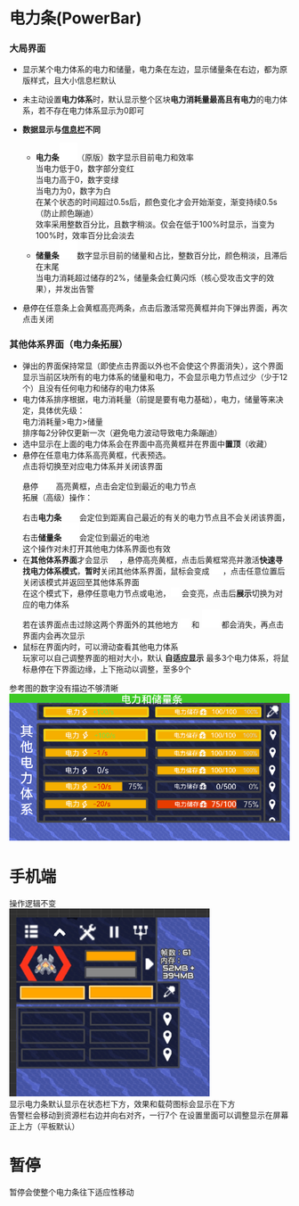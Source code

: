 # 电力条(PowerBar)
### 大局界面
- 显示某个电力体系的电力和储量，电力条在左边，显示储量条在右边，都为原版样式，且大小信息栏默认
- 未主动设置**电力体系**时，默认显示整个区块**电力消耗量最高且有电力**的电力体系，若不存在电力体系显示为0即可  

- **数据显示与[信息栏](信息栏.md)不同**
  - **电力条**![alt text](图/lighting.png)（原版）数字显示目前电力和效率  
当电力低于0，数字部分变红  
当电力高于0，数字变绿  
当电力为0，数字为白  
在某个状态的时间超过0.5s后，颜色变化才会开始渐变，渐变持续0.5s（防止颜色蹦迪）  
效率采用整数百分比，且数字稍淡。仅会在低于100%时显示，当变为100%时，效率百分比会淡去
  - **储量条**![alt text](图/battery.png)数字显示目前的储量和占比，整数百分比，颜色稍淡，且滞后在末尾  
当电力消耗超过储存的2%，储量条会红黄闪烁（核心受攻击文字的效果），并发出告警
- 悬停在任意条上会黄框高亮两条，点击后激活常亮黄框并向下弹出界面，再次点击关闭
### 其他体系界面（电力条拓展）

- 弹出的界面保持常显（即使点击界面以外也不会使这个界面消失），这个界面显示当前区块所有的电力体系的储量和电力，不会显示电力节点过少（少于12个）且没有任何电力和储存的电力体系
- 电力体系排序根据，电力消耗量（前提是要有电力基础），电力，储量等来决定，具体优先级：  
电力消耗量>电力>储量  
排序每2分钟仅更新一次（避免电力波动导致电力条蹦迪）  
- 选中显示在上面的电力体系会在界面中高亮黄框并在界面中**置顶**（收藏）
- 悬停在任意电力体系高亮黄框，代表预选。  
点击将切换至对应电力体系并关闭该界面  
悬停![alt text](图/location.png)高亮黄框，点击会定位到最近的电力节点  
拓展（高级）操作：  
右击**电力条**![alt text](图/lighting.png)会定位到距离自己最近的有关的电力节点且不会关闭该界面，右击**储量条**![alt text](图/battery.png)会定位到最近的电池  
这个操作对未打开其他电力体系界面也有效  
- 在**其他体系界面**才会显示 ![alt text](图/pick.png)，悬停高亮黄框，点击后黄框常亮并激活**快速寻找电力体系模式**，**暂时**关闭其他体系界面，鼠标会变成 ![alt text](图/pick.png) ，点击任意位置后关闭该模式并返回至其他体系界面  
在这个模式下，悬停任意电力节点或电池，![alt text](图/pick.png) 会变亮，点击后**展示**切换为对应的电力体系  
若在该界面点击过除这两个界面外的其他地方 ![alt text](图/pick.png)  和  ![alt text](图/location.png)  都会消失，再点击界面内会再次显示  
- 鼠标在界面内时，可以滑动查看其他电力体系  
玩家可以自己调整界面的相对大小，默认 **自适应显示** 最多3个电力体系，将鼠标悬停在下界面边缘，上下拖动以调整，至多9个  

参考图的数字没有描边不够清晰  
![alt text](图/电力条.png)

# 手机端
操作逻辑不变  
![alt text](图/电力-手机.png)  
显示电力条默认显示在状态栏下方，效果和载荷图标会显示在下方  
告警栏会移动到资源栏右边并向右对齐，一行7个
在设置里面可以调整显示在屏幕正上方（平板默认）

# 暂停
暂停会使整个电力条往下适应性移动